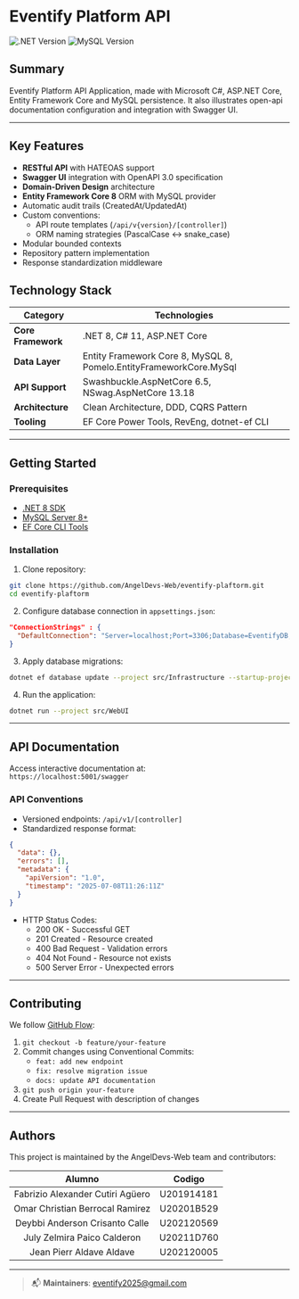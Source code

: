 # Eventify Platform API

![.NET Version](https://img.shields.io/badge/.NET-9.0-512bd4)
![MySQL Version](https://img.shields.io/badge/MySQL-8.0-00758f)

## Summary
Eventify Platform API Application, made with Microsoft C#, ASP.NET Core, Entity Framework Core and MySQL persistence. It also illustrates open-api documentation configuration and integration with Swagger UI.
___
## Key Features

- **RESTful API** with HATEOAS support
- **Swagger UI** integration with OpenAPI 3.0 specification
- **Domain-Driven Design** architecture
- **Entity Framework Core 8** ORM with MySQL provider
- Automatic audit trails (CreatedAt/UpdatedAt)
- Custom conventions:
    - API route templates (`/api/v{version}/[controller]`)
    - ORM naming strategies (PascalCase ↔ snake_case)
- Modular bounded contexts
- Repository pattern implementation
- Response standardization middleware

## Technology Stack

| Category          | Technologies                                                                 |
|-------------------|------------------------------------------------------------------------------|
| **Core Framework**| .NET 8, C# 11, ASP.NET Core                                                 |
| **Data Layer**    | Entity Framework Core 8, MySQL 8, Pomelo.EntityFrameworkCore.MySql         |
| **API Support**   | Swashbuckle.AspNetCore 6.5, NSwag.AspNetCore 13.18                          |
| **Architecture**  | Clean Architecture, DDD, CQRS Pattern                                        |
| **Tooling**       | EF Core Power Tools, RevEng, dotnet-ef CLI                                  |

___
## Getting Started

### Prerequisites
- [.NET 8 SDK](https://dotnet.microsoft.com/download/dotnet/8.0)
- [MySQL Server 8+](https://dev.mysql.com/downloads/mysql/)
- [EF Core CLI Tools](https://learn.microsoft.com/ef/core/cli/dotnet)

### Installation
1. Clone repository:
```bash
git clone https://github.com/AngelDevs-Web/eventify-plaftorm.git
cd eventify-plaftorm
```

2. Configure database connection in `appsettings.json`:
```json
"ConnectionStrings" : {
  "DefaultConnection": "Server=localhost;Port=3306;Database=EventifyDB;Uid=root;Pwd=your_password;"
}
```

3. Apply database migrations:
```bash
dotnet ef database update --project src/Infrastructure --startup-project src/WebUI
```

4. Run the application:
```bash
dotnet run --project src/WebUI
```
___
## API Documentation

Access interactive documentation at:  
`https://localhost:5001/swagger`

### API Conventions
- Versioned endpoints: `/api/v1/[controller]`
- Standardized response format:
```json
{
  "data": {},
  "errors": [],
  "metadata": {
    "apiVersion": "1.0",
    "timestamp": "2025-07-08T11:26:11Z"
  }
}
```
- HTTP Status Codes:
    - 200 OK - Successful GET
    - 201 Created - Resource created
    - 400 Bad Request - Validation errors
    - 404 Not Found - Resource not exists
    - 500 Server Error - Unexpected errors
___
## Contributing

We follow [GitHub Flow](https://guides.github.com/introduction/flow/):
1. `git checkout -b feature/your-feature`
2. Commit changes using Conventional Commits:
    - `feat: add new endpoint`
    - `fix: resolve migration issue`
    - `docs: update API documentation`
3. `git push origin your-feature`
4. Create Pull Request with description of changes

___
## **Authors**

This project is maintained by the AngelDevs-Web team and contributors:

|            **Alumno**            | **Codigo** |
|:--------------------------------:|:----------:|
| Fabrizio Alexander Cutiri Agüero | U201914181 |
| Omar Christian Berrocal Ramirez  | U20201B529 |
|  Deybbi Anderson Crisanto Calle  | U202120569 |
|   July Zelmira Paico Calderon    | U20211D760 |
|     Jean Pierr Aldave Aldave     | U202120005 |

---
> 📬 **Maintainers**: [eventify2025@gmail.com](mailto:eventify2025@gmail.com)